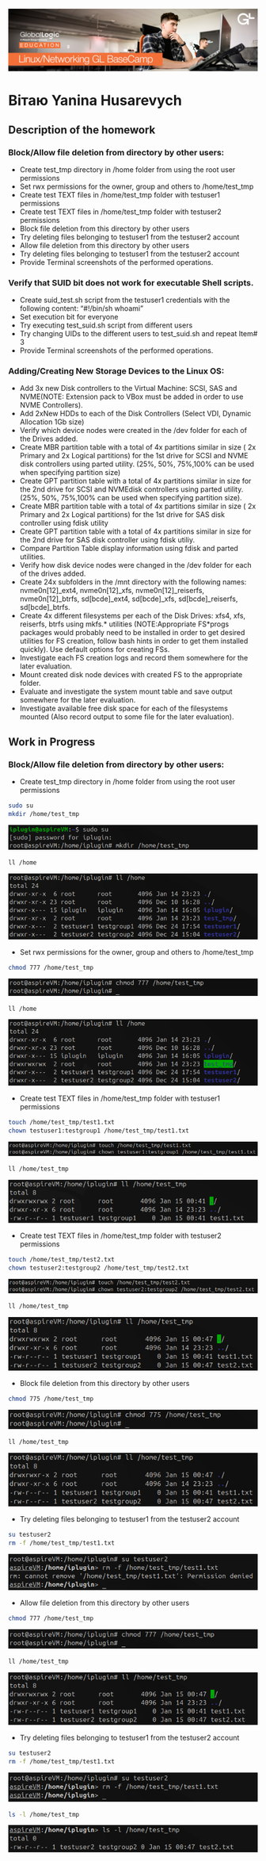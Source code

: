 ![alt text](screen/logo.png)

# Вітаю Yanina Husarevych
## Description of the homework
### Block/Allow file deletion from directory by other users:
- Create test_tmp directory in /home folder from using the root user permissions
- Set rwx permissions for the owner, group and others to /home/test_tmp
- Create test TEXT files in /home/test_tmp folder with testuser1 permissions
- Create test TEXT files in /home/test_tmp folder with testuser2 permissions
- Block file deletion from this directory by other users
- Try deleting files belonging to testuser1 from the testuser2 account
- Allow file deletion from this directory by other users
- Try deleting files belonging to testuser1 from the testuser2 account
- Provide Terminal screenshots of the performed operations.

### Verify that SUID bit does not work for executable Shell scripts.
- Create suid_test.sh script from the testuser1 credentials with the following content: “#!/bin/sh whoami”
- Set execution bit for everyone
- Try executing test_suid.sh script from different users
- Try changing UIDs to the different users to test_suid.sh and repeat Item# 3
- Provide Terminal screenshots of the performed operations.

### Adding/Creating New Storage Devices to the Linux OS:
- Add 3x new Disk controllers to the Virtual Machine: SCSI, SAS and NVME(NOTE: Extension pack to VBox must be added in order to use NVME Controllers).
- Add 2xNew HDDs to each of the Disk Controllers (Select VDI, Dynamic Allocation 1Gb size)
- Verify which device nodes were created in the /dev folder for each of the Drives added.
- Create MBR partition table with a total of 4x partitions similar in size ( 2x Primary and 2x Logical partitions)  for the 1st drive for SCSI and NVME disk controllers using parted utility. (25%, 50%, 75%,100% can be used when specifying partition size)
- Create GPT partition table with a total of 4x partitions similar in size for the 2nd drive for SCSI and NVMEdisk controllers using parted utility. (25%, 50%, 75%,100% can be used when specifying partition size).
- Create MBR partition table with a total of 4x partitions similar in size ( 2x Primary and 2x Logical partitions)  for the 1st drive for SAS disk controller using fdisk utility
- Create GPT partition table with a total of 4x partitions similar in size for the 2nd drive for SAS disk controller using fdisk utiliy.
- Compare Partition Table display information using fdisk and parted utilities.
- Verify how disk device nodes were changed in the /dev folder for each of the drives added.
- Create 24x subfolders in the /mnt directory with the following names: nvme0n[12]_ext4, nvme0n[12]_xfs, nvme0n[12]_reiserfs, nvme0n[12]_btrfs, sd[bcde]_ext4, sd[bcde]_xfs, sd[bcde]_reiserfs, sd[bcde]_btrfs.
- Create 4x different filesystems per each of the Disk Drives: xfs4, xfs, reiserfs, btrfs using mkfs.* utilities (NOTE:Appropriate FS*progs packages would probably need to be installed in order to get desired utilities for FS creation, follow bash hints in order to get them installed quickly). Use default options for creating FSs.
- Investigate each FS creation logs and record them somewhere for the later evaluation.
- Mount created disk node devices with created FS to the appropriate folder.
- Evaluate and investigate the system  mount  table and save output somewhere for the later evaluation.
- Investigate available free disk space for each of the filesystems mounted (Also record output to some file for the later evaluation).

## Work in Progress
### Block/Allow file deletion from directory by other users:
- Create test_tmp directory in /home folder from using the root user permissions
``` Bash
sudo su
mkdir /home/test_tmp
```
![alt text](image.png)

``` Bash
ll /home
```
![alt text](image-1.png)

- Set rwx permissions for the owner, group and others to /home/test_tmp
``` Bash
chmod 777 /home/test_tmp
```
![alt text](image-2.png)

``` Bash
ll /home
```
![alt text](image-3.png)

- Create test TEXT files in /home/test_tmp folder with testuser1 permissions
``` Bash
touch /home/test_tmp/test1.txt
chown testuser1:testgroup1 /home/test_tmp/test1.txt
```
![alt text](image-4.png)

``` Bash
ll /home/test_tmp
```
![alt text](image-5.png)

- Create test TEXT files in /home/test_tmp folder with testuser2 permissions
``` Bash
touch /home/test_tmp/test2.txt
chown testuser2:testgroup2 /home/test_tmp/test2.txt
```
![alt text](image-6.png)

``` Bash
ll /home/test_tmp
```
![alt text](image-7.png)

- Block file deletion from this directory by other users
``` Bash
chmod 775 /home/test_tmp
```
![alt text](image-8.png)

``` Bash
ll /home/test_tmp
```
![alt text](image-9.png)

- Try deleting files belonging to testuser1 from the testuser2 account
``` Bash
su testuser2
rm -f /home/test_tmp/test1.txt
```
![alt text](image-10.png)

- Allow file deletion from this directory by other users
``` Bash
chmod 777 /home/test_tmp
```
![alt text](image-11.png)

``` Bash
ll /home/test_tmp
```
![alt text](image-12.png)

- Try deleting files belonging to testuser1 from the testuser2 account
``` Bash
su testuser2
rm -f /home/test_tmp/test1.txt
```
![alt text](image-13.png)

``` Bash
ls -l /home/test_tmp
```
![alt text](image-14.png)

